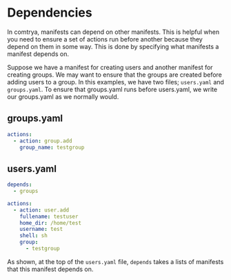 # Dependencies

In comtrya, manifests can depend on other manifests. This is helpful when you need to ensure a set of actions run before another because they depend on them in some way. This is done by specifying what manifests a manifest depends on.

Suppose we have a manifest for creating users and another manifest for creating groups. We may want to ensure that the groups are created before adding users to a group. In this examples, we have two files; `users.yaml` and `groups.yaml`. To ensure that groups.yaml runs before users.yaml, we write our groups.yaml as we normally would.

## groups.yaml
```yaml
actions:
  - action: group.add
    group_name: testgroup
```

## users.yaml
```yaml
depends:
  - groups

actions:
  - action: user.add
    fullename: testuser
	home_dir: /home/test
	username: test
	shell: sh
	group:
	  - testgroup
```

As shown, at the top of the `users.yaml` file, `depends` takes a lists of manifests that this manifest depends on.
